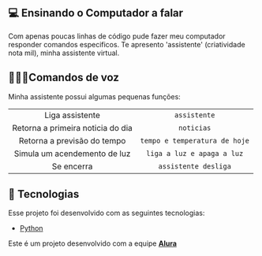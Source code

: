 ## 💻 Ensinando o Computador a falar

 Com apenas poucas linhas de código pude fazer meu computador responder comandos especificos. 
 Te apresento 'assistente' (criatividade nota mil), minha assistente virtual.
 
 <!--VIDEO DE APRESENTAÇÃO-->
 
 
 ## 🧏🏻‍♂️Comandos de voz
Minha assistente possui algumas pequenas funções: 

<table style="text-align:center">
    <tr>
    <td>Liga assistente</td>
    <td><code>assistente</code></td>
  </tr>
  <tr>
    <td>Retorna a primeira noticia do dia</td>
    <td><code>noticias</code></td>
  </tr>
  <tr>
    <td>Retorna a previsão do tempo</td>
    <td><code>tempo e temperatura de hoje</code></td>
  </tr>
  <tr>
    <td>Simula um acendemento de luz</td>
    <td><code>liga a luz e apaga a luz</code></td>
  </tr>
  <tr>
    <td>Se encerra</td>
    <td><code>assistente desliga</code></td>
  </tr>
</table>


## 🧪 Tecnologias

Esse projeto foi desenvolvido com as seguintes tecnologias:
- [Python](https://www.python.org/)


Este é um projeto desenvolvido com a equipe **[Alura](https://www.alura.com.br/)**




